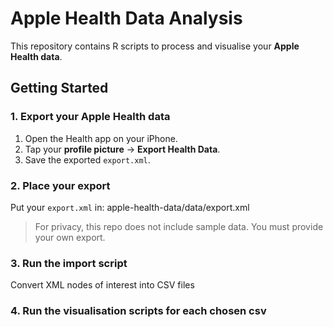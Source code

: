 # Apple Health Data Analysis

This repository contains R scripts to process and visualise your **Apple Health data**.

## Getting Started

### 1. Export your Apple Health data
1. Open the Health app on your iPhone.
2. Tap your **profile picture** → **Export Health Data**.
3. Save the exported `export.xml`.

### 2. Place your export
Put your `export.xml` in: apple-health-data/data/export.xml

> For privacy, this repo does not include sample data. You must provide your own export.

### 3. Run the import script
Convert XML nodes of interest into CSV files

### 4. Run the visualisation scripts for each chosen csv

